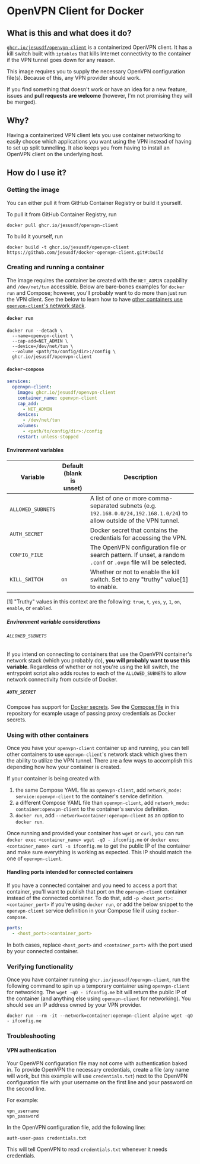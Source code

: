 # OpenVPN Client for Docker
## What is this and what does it do?
[`ghcr.io/jesusdf/openvpn-client`](https://github.com/users/jesusdf/packages/container/package/openvpn-client) is a containerized OpenVPN client.
It has a kill switch built with `iptables` that kills Internet connectivity to the container if the VPN tunnel goes down for any reason.

This image requires you to supply the necessary OpenVPN configuration file(s).
Because of this, any VPN provider should work.

If you find something that doesn't work or have an idea for a new feature, issues and **pull requests are welcome** (however, I'm not promising they will be merged).

## Why?
Having a containerized VPN client lets you use container networking to easily choose which applications you want using the VPN instead of having to set up split tunnelling.
It also keeps you from having to install an OpenVPN client on the underlying host.

## How do I use it?
### Getting the image
You can either pull it from GitHub Container Registry or build it yourself.

To pull it from GitHub Container Registry, run
```
docker pull ghcr.io/jesusdf/openvpn-client
```

To build it yourself, run
```
docker build -t ghcr.io/jesusdf/openvpn-client https://github.com/jesusdf/docker-openvpn-client.git#:build
```

### Creating and running a container
The image requires the container be created with the `NET_ADMIN` capability and `/dev/net/tun` accessible.
Below are bare-bones examples for `docker run` and Compose; however, you'll probably want to do more than just run the VPN client.
See the below to learn how to have [other containers use `openvpn-client`'s network stack](#using-with-other-containers).

#### `docker run`
```
docker run --detach \
  --name=openvpn-client \
  --cap-add=NET_ADMIN \
  --device=/dev/net/tun \
  --volume <path/to/config/dir>:/config \
  ghcr.io/jesusdf/openvpn-client
```

#### `docker-compose`
```yaml
services:
  openvpn-client:
    image: ghcr.io/jesusdf/openvpn-client
    container_name: openvpn-client
    cap_add:
      - NET_ADMIN
    devices:
      - /dev/net/tun
    volumes:
      - <path/to/config/dir>:/config
    restart: unless-stopped
```

#### Environment variables
| Variable | Default (blank is unset) | Description |
| --- | --- | --- |
| `ALLOWED_SUBNETS` | | A list of one or more comma-separated subnets (e.g. `192.168.0.0/24,192.168.1.0/24`) to allow outside of the VPN tunnel. |
| `AUTH_SECRET` | | Docker secret that contains the credentials for accessing the VPN. |
| `CONFIG_FILE` | | The OpenVPN configuration file or search pattern. If unset, a random `.conf` or `.ovpn` file will be selected. |
| `KILL_SWITCH` | `on` | Whether or not to enable the kill switch. Set to any "truthy" value[1] to enable. |

[1] "Truthy" values in this context are the following: `true`, `t`, `yes`, `y`, `1`, `on`, `enable`, or `enabled`.

##### Environment variable considerations
###### `ALLOWED_SUBNETS`
If you intend on connecting to containers that use the OpenVPN container's network stack (which you probably do), **you will probably want to use this variable**.
Regardless of whether or not you're using the kill switch, the entrypoint script also adds routes to each of the `ALLOWED_SUBNETS` to allow network connectivity from outside of Docker.

##### `AUTH_SECRET`
Compose has support for [Docker secrets](https://docs.docker.com/engine/swarm/secrets/#use-secrets-in-compose).
See the [Compose file](docker-compose.yml) in this repository for example usage of passing proxy credentials as Docker secrets.

### Using with other containers
Once you have your `openvpn-client` container up and running, you can tell other containers to use `openvpn-client`'s network stack which gives them the ability to utilize the VPN tunnel.
There are a few ways to accomplish this depending how how your container is created.

If your container is being created with
1. the same Compose YAML file as `openvpn-client`, add `network_mode: service:openvpn-client` to the container's service definition.
2. a different Compose YAML file than `openvpn-client`, add `network_mode: container:openvpn-client` to the container's service definition.
3. `docker run`, add `--network=container:openvpn-client` as an option to `docker run`.

Once running and provided your container has `wget` or `curl`, you can run `docker exec <container_name> wget -qO - ifconfig.me` or `docker exec <container_name> curl -s ifconfig.me` to get the public IP of the container and make sure everything is working as expected.
This IP should match the one of `openvpn-client`.

#### Handling ports intended for connected containers
If you have a connected container and you need to access a port that container, you'll want to publish that port on the `openvpn-client` container instead of the connected container.
To do that, add `-p <host_port>:<container_port>` if you're using `docker run`, or add the below snippet to the `openvpn-client` service definition in your Compose file if using `docker-compose`.
```yaml
ports:
  - <host_port>:<container_port>
```
In both cases, replace `<host_port>` and `<container_port>` with the port used by your connected container.

### Verifying functionality
Once you have container running `ghcr.io/jesusdf/openvpn-client`, run the following command to spin up a temporary container using `openvpn-client` for networking.
The `wget -qO - ifconfig.me` bit will return the public IP of the container (and anything else using `openvpn-client` for networking).
You should see an IP address owned by your VPN provider.
```
docker run --rm -it --network=container:openvpn-client alpine wget -qO - ifconfig.me
```

### Troubleshooting
#### VPN authentication
Your OpenVPN configuration file may not come with authentication baked in.
To provide OpenVPN the necessary credentials, create a file (any name will work, but this example will use `credentials.txt`) next to the OpenVPN configuration file with your username on the first line and your password on the second line.

For example:
```
vpn_username
vpn_password
```

In the OpenVPN configuration file, add the following line:
```
auth-user-pass credentials.txt
```

This will tell OpenVPN to read `credentials.txt` whenever it needs credentials.
